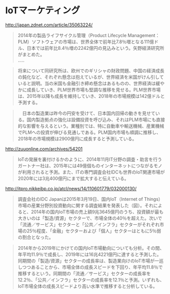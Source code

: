 # IoTマーケティング

http://japan.zdnet.com/article/35063224/
>2014年の製品ライフサイクル管理（Product Lifecycle Management：PLM）ソフトウェアの市場は、世界全体で前年比7.8％増となる111億ドル、日本では前年比8.4％増の2242億円の見込みという。矢野経済研究所がまとめた。 <br>
.....

> 将来について同研究所は、欧州でのギリシャの財政問題、中国の経済成長の鈍化など、それぞれ懸念は抱えているが、世界経済を米国がけん引していると説明。当の米国も金融引き締め懸念はあるものの、世界経済は緩やかに成長していき、PLM世界市場も堅調な推移を見せる。PLM世界市場は、2015年以降も成長を維持していき、2018年の市場規模は142億ドルと予測する。

>　日本の製造業は昨今の円安を受けて、日本国内回帰の動きを見せている。国内製造拠点の強化は設備投資を呼び込み、それはPLM市場にも直接的な影響を与えるという。業種別では、特に自動車や輸送機械、産業機械でPLMへの投資が伸びる見通しである。PLM国内市場も順調に推移し、2018年の市場規模は2900億円に成長すると予測している。 


http://zuuonline.com/archives/54201
>IoTの発展を裏付けるかのように、2014年11月IT分野の調査・助言を行うガートナー社は、2015年には49億個ものインターネットにつながるモノが利用されると予測。また、ITの専門調査会社IDCも世界のIoT関連市場が2020年には3兆400億円にまで拡大すると伝えている。


http://itpro.nikkeibp.co.jp/atcl/news/14/110601779/032000130/
> 調査会社のIDC Japanは2015年3月19日、国内IoT（Internet of Things）市場の産業分野別投資動向に関する調査結果を発表した（図）。それによると、2014年の国内IoT市場の売上額9兆3645億円のうち、投資額が最も大きいのは「製造/資源」セクターで、市場全体の40％を超えた。次いで「流通／サービス」セクターと「公共／インフラ」セクターがそれぞれ市場の25％程度、「金融」セクターおよび「個人」セクターはともに5％弱の割合となった。

>2014年から2019年にかけての国内IoT市場動向についても分析。その間、年平均11.9％で成長し、2019年には16兆4221億円に達すると予測した。同期間の「製造/資源」セクターの成長率は、製造業向けのIoT市場が一巡しつつあることから、市場全体の成長スピードを下回り、年平均11.8％で推移するという。同期間の「流通／サービス」セクターの成長率を12.2％、「公共／インフラ」セクターの成長率を12.1％と予測。いずれも、IoT市場全体の成長スピードより高い水準で推移すると分析している。

